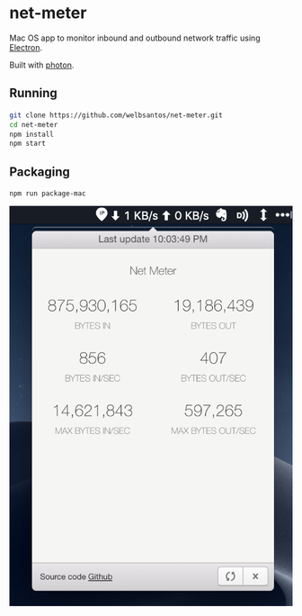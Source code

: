 # net-meter

Mac OS app to monitor inbound and outbound network traffic using [Electron](http://electron.atom.io).

Built with [photon](http://photonkit.com).

## Running

```sh
git clone https://github.com/welbsantos/net-meter.git
cd net-meter
npm install
npm start
```

## Packaging

```sh
npm run package-mac
```

![screenshot](https://github.com/welbsantos/net-meter/blob/master/assets/Screen%20Shot%202019-06-11%20at%2022.03.49%20PM.png)
